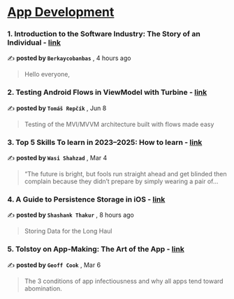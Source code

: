 
<h1><a href=https://medium.com/tag/mobile-app-development/recommended target="_blank" rel="noopener noreferrer">App Development</a></h1>
<h3>1. Introduction to the Software Industry: The Story of an Individual - <a href=https://medium.com/@berkaycobanbas?source=tag_recommended_feed---------0-84----------mobile_app_development----------4a9a8dd8_4561_407c_bbd3_f89c498a1b03------- target="_blank" rel="noopener noreferrer">link</a></h3>

✍️ **posted by `Berkaycobanbas`** <date> , 4 hours ago</date>

<blockquote>Hello everyone,</blockquote>

<h3>2. Testing Android Flows in ViewModel with Turbine - <a href=https://medium.com/@tomas-repcik?source=tag_recommended_feed---------1-107----------mobile_app_development----------4a9a8dd8_4561_407c_bbd3_f89c498a1b03------- target="_blank" rel="noopener noreferrer">link</a></h3>

✍️ **posted by `Tomáš Repčík`** <date> , Jun 8</date>

<blockquote>Testing of the MVI/MVVM architecture built with flows made easy</blockquote>

<h3>3. Top 5 Skills To learn in 2023–2025: How to learn - <a href=https://medium.com/@wasishahzad?source=tag_recommended_feed---------2-85----------mobile_app_development----------4a9a8dd8_4561_407c_bbd3_f89c498a1b03------- target="_blank" rel="noopener noreferrer">link</a></h3>

✍️ **posted by `Wasi Shahzad`** <date> , Mar 4</date>

<blockquote>“The future is bright, but fools run straight ahead and get blinded then complain because they didn’t prepare by simply wearing a pair of…</blockquote>

<h3>4. A Guide to Persistence Storage in iOS - <a href=https://medium.com/@swiftbyshanks?source=tag_recommended_feed---------3-84----------mobile_app_development----------4a9a8dd8_4561_407c_bbd3_f89c498a1b03------- target="_blank" rel="noopener noreferrer">link</a></h3>

✍️ **posted by `Shashank Thakur`** <date> , 8 hours ago</date>

<blockquote>Storing Data for the Long Haul</blockquote>

<h3>5. Tolstoy on App-Making: The Art of the App - <a href=https://medium.com/@geoff.cook?source=tag_recommended_feed---------4-107----------mobile_app_development----------4a9a8dd8_4561_407c_bbd3_f89c498a1b03------- target="_blank" rel="noopener noreferrer">link</a></h3>

✍️ **posted by `Geoff Cook`** <date> , Mar 6</date>

<blockquote>The 3 conditions of app infectiousness and why all apps tend toward abomination.</blockquote>


